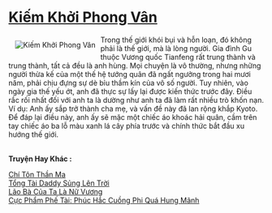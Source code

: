 <a href="https://truyenwiki.net/kiem-khoi-phong-van.35926/" title="Kiếm Khởi Phong Vân"><h1>Kiếm Khởi Phong Vân</h1></a><div style="display:table"><img align="right" style="float: left; padding: 10px;" src="https://truyenwiki.net/a/img/str/src/35926.jpg" alt="Kiếm Khởi Phong Vân">Trong thế giới khói bụi và hỗn loạn, đó không phải là thế giới, mà là lòng người. Gia đình Gu thuộc Vương quốc Tianfeng rất trung thành và trung thành, tất cả đều là anh hùng. Mọi chuyện là vô thường, nhưng những người thừa kế của một thế hệ tướng quân đã ngất ngưởng trong hai mươi năm, phải chịu đựng sự dè bỉu thầm kín của vô số người. Tuy nhiên, vào ngày gia thế yếu ớt, anh đã thực sự lấy lại được kiến ​​thức trước đây. Điều rắc rối nhất đối với anh ta là dường như anh ta đã làm rất nhiều trò khốn nạn. Ví dụ: Anh ấy sắp trở thành cha mẹ, và vấn đề này đã lan rộng khắp Kyoto. Để đáp lại điều này, anh ấy sẽ mặc một chiếc áo khoác hải quân, cầm trên tay chiếc áo ba lỗ màu xanh lá cây phía trước và chính thức bắt đầu xu hướng thế giới.</div><p><br><b>Truyện Hay Khác :</b></p><a href="https://truyenwiki.net/chi-ton-than-ma.35666/" alt="Chí Tôn Thần Ma">Chí Tôn Thần Ma</a><br/><a href="https://github.com/nownovels/wikidich/tree/master/truyenhay/36803" alt="Tổng Tài Daddy Sủng Lên Trời">Tổng Tài Daddy Sủng Lên Trời</a><br/><a href="https://sangtacviet.wordpress.com/2020/10/22/lao-ba-cua-ta-la-nu-vuong/" alt="Lão Bà Của Ta Là Nữ Vương">Lão Bà Của Ta Là Nữ Vương</a><br/><a href="https://sangtacviet.wordpress.com/2020/10/22/cuc-pham-phe-tai-phuc-hac-cuong-phi-qua-hung-manh/" alt="Cực Phẩm Phế Tài: Phúc Hắc Cuồng Phi Quá Hung Mãnh">Cực Phẩm Phế Tài: Phúc Hắc Cuồng Phi Quá Hung Mãnh</a><br/>